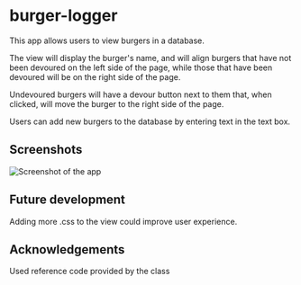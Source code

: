 # burger-logger

This app allows users to view burgers in a database.

The view will display the burger's name, and will align burgers that have
not been devoured on the left side of the page, while those that have been devoured will be 
on the right side of the page.

Undevoured burgers will have a devour button next to them that, when clicked, will move the burger
to the right side of the page.

Users can add new burgers to the database by entering text in the text box.

## Screenshots

![Screenshot of the app]((./public/assets/img/screenshot.png))

## Future development

Adding more .css to the view could improve user experience.


## Acknowledgements

Used reference code provided by the class